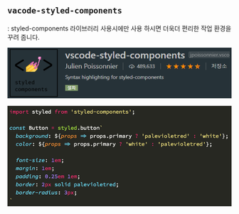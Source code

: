 ## `vacode-styled-components`

: styled-components 라이브러리 사용시에만 사용 하시면 더욱더 편리한 작업 환경을 꾸려 줍니다.

![styled-components](./vscode-styled-components_확장프로그램/vscode-styled-components.png)

![styled-components](./vscode-styled-components_확장프로그램/vscode-styled-components2.png)
